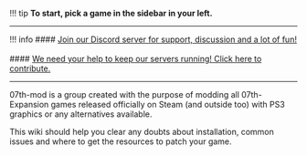 !!! tip
    **To start, pick a game in the sidebar in your left.**
   
***

!!! info
    #### [Join our Discord server for support, discussion and a lot of fun!](https://discord.gg/pf5VhF9)<br></br>
    #### [We need your help to keep our servers running! Click here to contribute.](https://07th-mod.com/wiki/Donations)
    
***

07th-mod is a group created with the purpose of modding all 07th-Expansion games released officially on Steam (and outside too) with PS3 graphics or any alternatives available.

This wiki should help you clear any doubts about installation, common issues and where to get the resources to patch your game.

